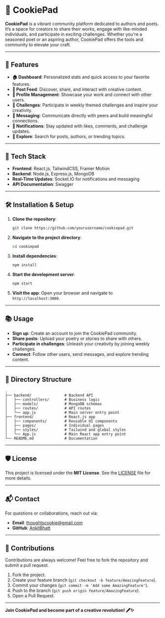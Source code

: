 # 🍪 CookiePad

**CookiePad** is a vibrant community platform dedicated to authors and poets. It’s a space for creators to share their works, engage with like-minded individuals, and participate in exciting challenges. Whether you're a seasoned poet or an aspiring author, CookiePad offers the tools and community to elevate your craft.

---

## 🌟 Features

- **🏠 Dashboard**: Personalized stats and quick access to your favorite features.
- **📜 Post Feed**: Discover, share, and interact with creative content.
- **👤 Profile Management**: Showcase your work and connect with other users.
- **🎯 Challenges**: Participate in weekly themed challenges and inspire your creativity.
- **💬 Messaging**: Communicate directly with peers and build meaningful connections.
- **🔔 Notifications**: Stay updated with likes, comments, and challenge updates.
- **🔎 Explore**: Search for posts, authors, or trending topics.

---

## 🚀 Tech Stack

- **Frontend**: React.js, TailwindCSS, Framer Motion
- **Backend**: Node.js, Express.js, MongoDB
- **Real-Time Updates**: Socket.IO for notifications and messaging
- **API Documentation**: Swagger

---

## 🛠️ Installation & Setup

1. **Clone the repository**:
   ```bash
   git clone https://github.com/yourusername/cookiepad.git
   ```

2. **Navigate to the project directory**:
   ```bash
   cd cookiepad
   ```

3. **Install dependencies**:
   ```bash
   npm install
   ```

4. **Start the development server**:
   ```bash
   npm start
   ```

5. **Visit the app**: Open your browser and navigate to `http://localhost:3000`.

---

## 📚 Usage

- **Sign up**: Create an account to join the CookiePad community.
- **Share posts**: Upload your poetry or stories to share with others.
- **Participate in challenges**: Unleash your creativity by joining weekly challenges.
- **Connect**: Follow other users, send messages, and explore trending content.

---

## 📂 Directory Structure

```plaintext
.
├── backend/               # Backend API
│   ├── controllers/       # Business logic
│   ├── models/            # MongoDB schemas
│   ├── routes/            # API routes
│   └── app.js             # Main server entry point
├── frontend/              # React.js app
│   ├── components/        # Reusable UI components
│   ├── pages/             # Individual pages
│   ├── styles/            # Tailwind and global styles
│   └── App.js             # Main React app entry point
└── README.md              # Documentation
```

---

## 🛡️ License

This project is licensed under the **MIT License**. See the [LICENSE](LICENSE) file for more details.

---

## 📬 Contact

For questions or collaborations, reach out via:

- **Email**: thoughtscookie@gmail.com
- **GitHub**: [AnkitBhatt](https://github.com/ankitbh4tt)

---

## 🎉 Contributions

Contributions are always welcome! Feel free to fork the repository and submit a pull request.

1. Fork the project.
2. Create your feature branch (`git checkout -b feature/AmazingFeature`).
3. Commit your changes (`git commit -m 'Add some AmazingFeature'`).
4. Push to the branch (`git push origin feature/AmazingFeature`).
5. Open a Pull Request.

---

**Join CookiePad and become part of a creative revolution! 🖋️✨**
